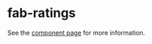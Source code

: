 fab-ratings
=============
See the [component page](http://locomuco.github.io/fab-ratings) for more information.
